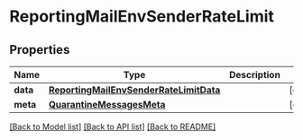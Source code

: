 # ReportingMailEnvSenderRateLimit

## Properties
Name | Type | Description | Notes
------------ | ------------- | ------------- | -------------
**data** | [**ReportingMailEnvSenderRateLimitData**](ReportingMailEnvSenderRateLimitData.md) |  | [optional] 
**meta** | [**QuarantineMessagesMeta**](QuarantineMessagesMeta.md) |  | [optional] 

[[Back to Model list]](../README.md#documentation-for-models) [[Back to API list]](../README.md#documentation-for-api-endpoints) [[Back to README]](../README.md)

